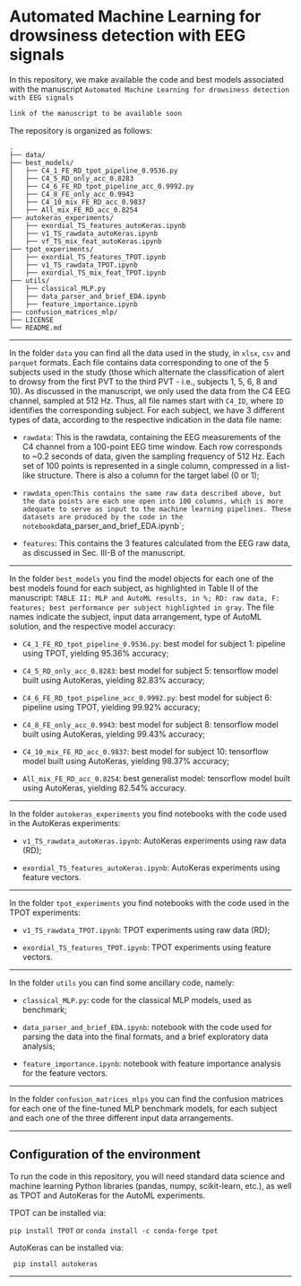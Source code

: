 # Automated Machine Learning for drowsiness detection with EEG signals

In this repository, we make available the code and best models associated with the manuscript `Automated Machine Learning for drowsiness detection with EEG signals` 

```diff
link of the manuscript to be available soon
```

The repository is organized as follows:

```
.
├── data/
├── best_models/
│   ├── C4_1_FE_RD_tpot_pipeline_0.9536.py
│   ├── C4_5_RD_only_acc_0.8283
│   ├── C4_6_FE_RD_tpot_pipeline_acc_0.9992.py
│   ├── C4_8_FE_only_acc_0.9943
│   ├── C4_10_mix_FE_RD_acc_0.9837
│   ├── All_mix_FE_RD_acc_0.8254
├── autokeras_experiments/
│   ├── exordial_TS_features_autoKeras.ipynb
│   ├── v1_TS_rawdata_autoKeras.ipynb
│   ├── vf_TS_mix_feat_autoKeras.ipynb
├── tpot_experiments/
│   ├── exordial_TS_features_TPOT.ipynb
│   ├── v1_TS_rawdata_TPOT.ipynb
│   ├── exordial_TS_mix_feat_TPOT.ipynb
├── utils/
│   ├── classical_MLP.py
│   ├── data_parser_and_brief_EDA.ipynb
│   ├── feature_importance.ipynb
├── confusion_matrices_mlp/
├── LICENSE
└── README.md
```

______________

In the folder `data` you can find all the data used in the study, in `xlsx`, `csv` and `parquet` formats. Each file contains data corresponding to one of the 5 subjects used in the study (those which alternate the classification of alert to drowsy from the first PVT to the third PVT - i.e., subjects 1, 5, 6, 8 and 10). As discussed in the manuscript, we only used the data from the C4 EEG channel, sampled at 512 Hz. Thus, all file names start with `C4_ID`, where `ID` identifies the corresponding subject. For each subject, we have 3 different types of data, according to the respective indication in the data file name:

- `rawdata`: This is the rawdata, containing the EEG measurements of the C4 channel from a 100-point EEG time window. Each row corresponds to ~0.2 seconds of data, given the sampling frequency of 512 Hz. Each set of 100 points is represented in a single column, compressed in a list-like structure. There is also a column for the target label (0 or 1);

- `rawdata_open`:` This contains the same raw data described above, but the data points are each one open into 100 columns, which is more adequate to serve as input to the machine learning pipelines. These datasets are produced by the code in the notebook `data_parser_and_brief_EDA.ipynb`;

- `features`: This contains the 3 features calculated from the EEG raw data, as discussed in Sec. III-B of the manuscript.

______________

In the folder `best_models` you find the model objects for each one of the best models found for each subject, as highlighted in Table II of the manuscript: `TABLE II: MLP and AutoML results, in %; RD: raw data, F: features; best performance per subject highlighted in gray`. The file names indicate the subject, input data arrangement, type of AutoML solution, and the respective model accuracy:

- `C4_1_FE_RD_tpot_pipeline_0.9536.py`: best model for subject 1: pipeline using TPOT, yielding 95.36% accuracy;

- `C4_5_RD_only_acc_0.8283`: best model for subject 5: tensorflow model built using AutoKeras, yielding 82.83% accuracy;

- `C4_6_FE_RD_tpot_pipeline_acc_0.9992.py`: best model for subject 6: pipeline using TPOT, yielding 99.92% accuracy;

- `C4_8_FE_only_acc_0.9943`: best model for subject 8: tensorflow model built using AutoKeras, yielding 99.43% accuracy;

- `C4_10_mix_FE_RD_acc_0.9837`: best model for subject 10: tensorflow model built using AutoKeras, yielding 98.37% accuracy;

- `All_mix_FE_RD_acc_0.8254`: best generalist model: tensorflow model built using AutoKeras, yielding 82.54% accuracy.

______________

In the folder `autokeras_experiments` you find notebooks with the code used in the AutoKeras experiments:

- `v1_TS_rawdata_autoKeras.ipynb`: AutoKeras experiments using raw data (RD);

- `exordial_TS_features_autoKeras.ipynb`: AutoKeras experiments using feature vectors.

______________

In the folder `tpot_experiments` you find notebooks with the code used in the TPOT experiments:

- `v1_TS_rawdata_TPOT.ipynb`: TPOT experiments using raw data (RD);

- `exordial_TS_features_TPOT.ipynb`: TPOT experiments using feature vectors.

______________

In the folder `utils` you can find some ancillary code, namely:

- `classical_MLP.py`: code for the classical MLP models, used as benchmark;

- `data_parser_and_brief_EDA.ipynb`: notebook with the code used for parsing the data into the final formats, and a brief exploratory data analysis;

- `feature_importance.ipynb`: notebook with feature importance analysis for the feature vectors.

______________

In the folder `confusion_matrices_mlps` you can find the confusion matrices for each one of the fine-tuned MLP benchmark models, for each subject and each one of the three different input data arrangements. 

______________

## Configuration of the environment

To run the code in this repository, you will need standard data science and machine learning Python libraries (pandas, numpy, scikit-learn, etc.), as well as TPOT and AutoKeras for the AutoML experiments.

TPOT can be installed via:

``` pip install TPOT ``` or  ``` conda install -c conda-forge tpot ```

AutoKeras can be installed via:

``` pip install autokeras```

______________
